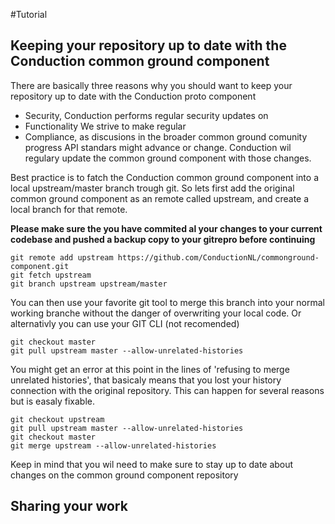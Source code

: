 #Tutorial

Keeping your repository up to date with the Conduction common ground component 
-------
There are basically three reasons why you should want to keep your repository up to date with the Conduction proto component
* Security, Conduction performs regular security updates on 
* Functionality We strive to make regular 
* Compliance, as discusions in the broader common ground comunity progress API standars might advance or change. Conduction wil regulary update the common ground component with those changes. 



Best practice is to fatch the Conduction common ground component into a local upstream/master branch trough git. So lets first add the original common ground component as an remote called upstream, and create a local branch for that remote.  

__Please make sure the you have commited al your changes to your current codebase and pushed a backup copy to your gitrepro before continuing__

```CLI
git remote add upstream https://github.com/ConductionNL/commonground-component.git
git fetch upstream
git branch upstream upstream/master
```

You can then use your favorite git tool to merge this branch into your normal working branche without the danger of overwriting your local code. Or alternativly you can use your GIT CLI (not  recomended)

```CLI
git checkout master
git pull upstream master --allow-unrelated-histories
```

You might get an error at this point in the lines of 'refusing to merge unrelated histories', that basicaly means that you lost your history connection with the original repository. This can happen for several reasons but is easaly fixable.

```CLI
git checkout upstream
git pull upstream master --allow-unrelated-histories
git checkout master
git merge upstream --allow-unrelated-histories
``` 

Keep in mind that you wil need to make sure to stay up to date about changes on the common ground component repository 


Sharing your work 
-------